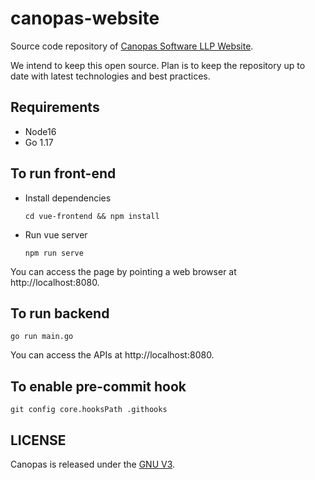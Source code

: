 # canopas-website

Source code repository of [Canopas Software LLP Website](https://canopas.com).

We intend to keep this open source. Plan is to keep the repository up to date with latest technologies and
best practices.

## Requirements

- Node16
- Go 1.17

## To run front-end

- Install dependencies

  ```
  cd vue-frontend && npm install
  ```

- Run vue server
  ```
  npm run serve
  ```

You can access the page by pointing a web browser at http://localhost:8080.

## To run backend

```
go run main.go
```

You can access the APIs at http://localhost:8080.

## To enable pre-commit hook

```
git config core.hooksPath .githooks
```

## LICENSE

Canopas is released under the [GNU V3](https://github.com/canopas/canopas-website/blob/master/LICENSE.md).
